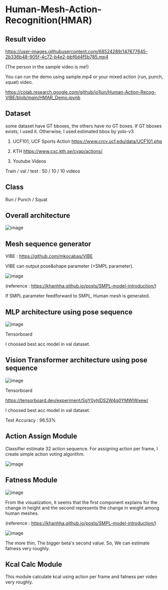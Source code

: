 # Human-Mesh-Action-Recognition(HMAR)


## Result video

https://user-images.githubusercontent.com/68524289/147677645-2b336b48-905f-4c72-b4e2-bbf6d4f5b785.mp4

(The person in the sample video is me!)

You can run the demo using sample.mp4 or your mixed action (run, punch, squat) video.

https://colab.research.google.com/github/jo1jun/Human-Action-Recog-VIBE/blob/main/HMAR_Demo.ipynb

## Dataset

some dataset have GT bboxes, the others have no GT boxes.
If GT bboxes exists, I used it.
Otherwise, I used estimated bbox by yolo-v3

1. UCF101, UCF Sports Action
https://www.crcv.ucf.edu/data/UCF101.php

2. KTH
https://www.csc.kth.se/cvap/actions/

3. Youtube Videos

Train / val / test : 50 / 10 / 10 videos

## Class
Run / Punch / Squat

## Overall architecture

![image](https://user-images.githubusercontent.com/68524289/147469249-f6315345-72e4-4405-a3ba-0fe6dcdbf79f.png)

## Mesh sequence generator

VIBE : https://github.com/mkocabas/VIBE

VIBE can output pose&shape parameter (=SMPL parameter).

![image](https://user-images.githubusercontent.com/68524289/147469989-f7971b9c-e1f0-40d3-bf73-0911cf73755f.png)

(reference : https://khanhha.github.io/posts/SMPL-model-introduction/)

If SMPL parameter feedforward to SMPL, Human mesh is generated.

## MLP architecture using pose sequence

![image](https://user-images.githubusercontent.com/68524289/147470242-38daf7d9-cd6e-490f-a545-969f6f3e8338.png)

Tensorboard



I choosed best acc model in val dataset.

## Vision Transformer architecture using pose sequence

![image](https://user-images.githubusercontent.com/68524289/147471498-d7d5b323-b26a-4fe0-9884-dbc360b89a55.png)

Tensorboard

https://tensorboard.dev/experiment/SgY0yhlDS2W4q0YMWlWxew/

I choosed best acc model in val dataset.

Test Accuracy : 96.53%

## Action Assign Module

Classifier estimate 32 action sequence. For assigning action per frame, I create simple action voting algorithm. 

![image](https://user-images.githubusercontent.com/68524289/147471962-12349c1e-c6fa-4ec0-9e43-fb2e851dc69c.png)

## Fatness Module

![image](https://user-images.githubusercontent.com/68524289/147470440-d14a669a-ea90-4e36-8362-d0f1a4bdfe32.png)

From the visualization, it seems that the first component explains for the change in height and the second represents the change in weight among human meshes.

(reference : https://khanhha.github.io/posts/SMPL-model-introduction/)

![image](https://user-images.githubusercontent.com/68524289/147470533-a6967be7-d93b-4fe3-b74e-9ea200a802ee.png)

The more thin, The bigger beta's second value. So, We can estimate fatness very roughly.

## Kcal Calc Module

This module calculate kcal using action per frame and fatness per video very roughly.
